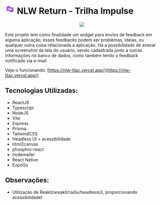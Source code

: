 <h1><img src="./assets_ignore/nlw8icon.png" width="32px"/> NLW Return - Trilha Impulse </h1>
 
<a href="https://github.com/luclucs/nlw/assets_ignore/" title="NLW-Return" >
    <p align="center">
        <img
        src="nlw-return.png"
        width="80%"
        />
    </p>
</a>

Este projeto tem como finalidade um widget para envios de feedback em alguma aplicação, esses feedbacks podem ser problemas, ideias, ou qualquer outra coisa relacionada a aplicação. Há a possibilidade de anexar uma screenshot da tela do usuário, sendo cadastrada junto a outras informações no banco de dados, como também tendo o feedback notificado via e-mail.

Veja-o funcionando: [https://nlw-lilac.vercel.app/](https://nlw-lilac.vercel.app/)

## Tecnologias Utilizadas:
 
* ReactJS
* Typescript
* NodeJS
* Vite
* Express
* Prisma
* TailwindCSS
* Headless UI > acessibilidade
* html2canvas
* phosphor-react
* nodemailer
* React Native
* ExpoGo
 
 
## Observações:
 
* Utilização de Reakit/areakit/radix/headlessUI, proporcionando acessibilidade!
 